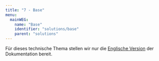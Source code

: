 ```yaml
---
title: "7 - Base"
menu:
  mainWEG:
    name: "Base"
    identifier: "solutions/base"
    parent: "solutions"
---
```

Für dieses technische Thema stellen wir nur die [Englische Version](/en/solutions/base/) der Dokumentation bereit.

